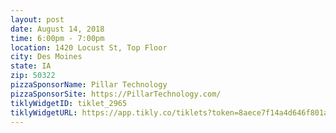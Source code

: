 ```yaml
---
layout: post
date: August 14, 2018
time: 6:00pm - 7:00pm
location: 1420 Locust St, Top Floor
city: Des Moines
state: IA
zip: 50322
pizzaSponsorName: Pillar Technology
pizzaSponsorSite: https://PillarTechnology.com/
tiklyWidgetID: tiklet_2965
tiklyWidgetURL: https://app.tikly.co/tiklets?token=8aece7f14a4d646f801a916d7d60cb521f54dd84
---
```

